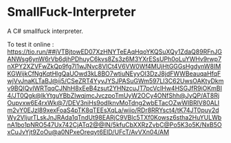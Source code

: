 # SmallFuck-Interpreter
A C# smallfuck interpreter.

To test it online :
https://tio.run/##jVTBjtowED07XzHNYTeEAqHqoYKQSuXQy1ZdaQ89RFnJGANWsg6ynW6rVb6djhPDhuyC6kvs8Zs3z6M3YXrESsUPh0oLuYWHv9rwp7nXPY2XZVFwZkQp9fg7l1wJNvc8VlCt4V6VW0Wf4MUjHtGGGsHgdynW8IMKGWijkCfNgKqtHlgQaUOwd3kL8BO7wtiuNEyyOI3DzJ8jdFWWBeauqaHfqFwjVvJnaKLTaBJ@ij5/CSeZRT4YyvJYSJPASuGWm597Ll3C62UwsOAKtyDkmv9BQIQvIWRTqqCJNhH8xEeB4zsut2YHNzcuJT7pcVcIHw4HSGJfR9iOKmBI4/JT0Qgk@lkYtguYBbZIwqjmcJvczpoTmUyW2OCy4ONfShh@JyQP/AT8RjOupvxw6E4rxWk@7/DEV3niHs9odIknvMoTdng2wbETacOZwWIBRlV80ALIm2vY0EJzl89xexFoaS4pTK8qTEEsXqLa/wiio/RDr8RRYsct4/tK74JT0puy2dWy2VljurTLskJnJRAda1qTndUt98EARjC9VBlc5TXf0Kowsz6stha2HuYULWbnA1bo1pNRO547Ux742CjATq2@@lN/5kfuCbXXRzZvbC@Po5K3o5K/NxB5OxCuJvYjt9ZoOu@a0NPxeOreqyt6EID/UFcT/AvVXn04/AM
